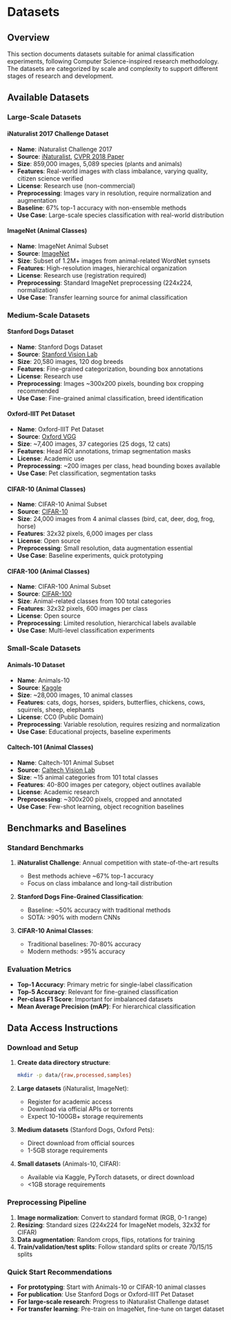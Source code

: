 

# Datasets

## Overview

This section documents datasets suitable for animal classification experiments, following Computer Science-inspired research methodology. The datasets are categorized by scale and complexity to support different stages of research and development.

## Available Datasets

### Large-Scale Datasets

#### iNaturalist 2017 Challenge Dataset
- **Name**: iNaturalist Challenge 2017
- **Source**: [iNaturalist](https://www.inaturalist.org/), [CVPR 2018 Paper](https://openaccess.thecvf.com/content_cvpr_2018/papers/Van_Horn_The_INaturalist_Species_CVPR_2018_paper.pdf)
- **Size**: 859,000 images, 5,089 species (plants and animals)
- **Features**: Real-world images with class imbalance, varying quality, citizen science verified
- **License**: Research use (non-commercial)
- **Preprocessing**: Images vary in resolution, require normalization and augmentation
- **Baseline**: 67% top-1 accuracy with non-ensemble methods
- **Use Case**: Large-scale species classification with real-world distribution

#### ImageNet (Animal Classes)
- **Name**: ImageNet Animal Subset
- **Source**: [ImageNet](https://www.image-net.org/)
- **Size**: Subset of 1.2M+ images from animal-related WordNet synsets
- **Features**: High-resolution images, hierarchical organization
- **License**: Research use (registration required)
- **Preprocessing**: Standard ImageNet preprocessing (224x224, normalization)
- **Use Case**: Transfer learning source for animal classification

### Medium-Scale Datasets

#### Stanford Dogs Dataset
- **Name**: Stanford Dogs Dataset
- **Source**: [Stanford Vision Lab](http://vision.stanford.edu/aditya86/ImageNetDogs/main.html)
- **Size**: 20,580 images, 120 dog breeds
- **Features**: Fine-grained categorization, bounding box annotations
- **License**: Research use
- **Preprocessing**: Images ~300x200 pixels, bounding box cropping recommended
- **Use Case**: Fine-grained animal classification, breed identification

#### Oxford-IIIT Pet Dataset
- **Name**: Oxford-IIIT Pet Dataset
- **Source**: [Oxford VGG](https://www.robots.ox.ac.uk/~vgg/data/pets/)
- **Size**: ~7,400 images, 37 categories (25 dogs, 12 cats)
- **Features**: Head ROI annotations, trimap segmentation masks
- **License**: Academic use
- **Preprocessing**: ~200 images per class, head bounding boxes available
- **Use Case**: Pet classification, segmentation tasks

#### CIFAR-10 (Animal Classes)
- **Name**: CIFAR-10 Animal Subset
- **Source**: [CIFAR-10](https://www.cs.toronto.edu/~kriz/cifar.html)
- **Size**: 24,000 images from 4 animal classes (bird, cat, deer, dog, frog, horse)
- **Features**: 32x32 pixels, 6,000 images per class
- **License**: Open source
- **Preprocessing**: Small resolution, data augmentation essential
- **Use Case**: Baseline experiments, quick prototyping

#### CIFAR-100 (Animal Classes)
- **Name**: CIFAR-100 Animal Subset
- **Source**: [CIFAR-100](https://www.cs.toronto.edu/~kriz/cifar.html)
- **Size**: Animal-related classes from 100 total categories
- **Features**: 32x32 pixels, 600 images per class
- **License**: Open source
- **Preprocessing**: Limited resolution, hierarchical labels available
- **Use Case**: Multi-level classification experiments

### Small-Scale Datasets

#### Animals-10 Dataset
- **Name**: Animals-10
- **Source**: [Kaggle](https://www.kaggle.com/datasets/alessiocorrado99/animals10)
- **Size**: ~28,000 images, 10 animal classes
- **Features**: cats, dogs, horses, spiders, butterflies, chickens, cows, squirrels, sheep, elephants
- **License**: CC0 (Public Domain)
- **Preprocessing**: Variable resolution, requires resizing and normalization
- **Use Case**: Educational projects, baseline experiments

#### Caltech-101 (Animal Classes)
- **Name**: Caltech-101 Animal Subset
- **Source**: [Caltech Vision Lab](http://www.vision.caltech.edu/Image_Datasets/Caltech101/)
- **Size**: ~15 animal categories from 101 total classes
- **Features**: 40-800 images per category, object outlines available
- **License**: Academic research
- **Preprocessing**: ~300x200 pixels, cropped and annotated
- **Use Case**: Few-shot learning, object recognition baselines

## Benchmarks and Baselines

### Standard Benchmarks

1. **iNaturalist Challenge**: Annual competition with state-of-the-art results
   - Best methods achieve ~67% top-1 accuracy
   - Focus on class imbalance and long-tail distribution

2. **Stanford Dogs Fine-Grained Classification**:
   - Baseline: ~50% accuracy with traditional methods
   - SOTA: >90% with modern CNNs

3. **CIFAR-10 Animal Classes**:
   - Traditional baselines: 70-80% accuracy
   - Modern methods: >95% accuracy

### Evaluation Metrics

- **Top-1 Accuracy**: Primary metric for single-label classification
- **Top-5 Accuracy**: Relevant for fine-grained classification
- **Per-class F1 Score**: Important for imbalanced datasets
- **Mean Average Precision (mAP)**: For hierarchical classification

## Data Access Instructions

### Download and Setup

1. **Create data directory structure**:
   ```bash
   mkdir -p data/{raw,processed,samples}
   ```

2. **Large datasets** (iNaturalist, ImageNet):
   - Register for academic access
   - Download via official APIs or torrents
   - Expect 10-100GB+ storage requirements

3. **Medium datasets** (Stanford Dogs, Oxford Pets):
   - Direct download from official sources
   - 1-5GB storage requirements

4. **Small datasets** (Animals-10, CIFAR):
   - Available via Kaggle, PyTorch datasets, or direct download
   - <1GB storage requirements

### Preprocessing Pipeline

1. **Image normalization**: Convert to standard format (RGB, 0-1 range)
2. **Resizing**: Standard sizes (224x224 for ImageNet models, 32x32 for CIFAR)
3. **Data augmentation**: Random crops, flips, rotations for training
4. **Train/validation/test splits**: Follow standard splits or create 70/15/15 splits

### Quick Start Recommendations

- **For prototyping**: Start with Animals-10 or CIFAR-10 animal classes
- **For publication**: Use Stanford Dogs or Oxford-IIIT Pet Dataset
- **For large-scale research**: Progress to iNaturalist Challenge dataset
- **For transfer learning**: Pre-train on ImageNet, fine-tune on target dataset

